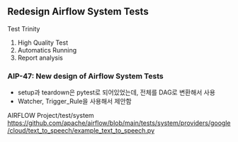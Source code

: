 ## Redesign Airflow System Tests

Test Trinity
1) High Quality Test
2) Automatics Running
3) Report analysis

### AIP-47: New design of Airflow System Tests
* setup과 teardown은 pytest로 되어있었는데, 전체를 DAG로 변환해서 사용
* Watcher, Trigger_Rule을 사용해서 제안함

AIRFLOW Project/test/system
https://github.com/apache/airflow/blob/main/tests/system/providers/google/cloud/text_to_speech/example_text_to_speech.py





